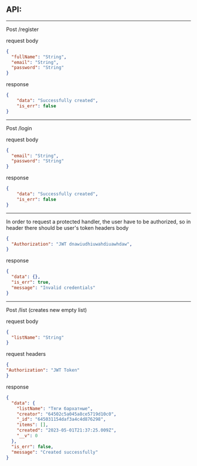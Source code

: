 ## API:

----
Post /register

request body

```json
{
  "fullName": "String",
  "email": "String",
  "password": "String"
}
```
response
```json
{
    "data": "Successfully created",
    "is_err": false
}
```
---
Post /login

request body

```json
{
  "email": "String",
  "password": "String"
}
```
response
```json
{
    "data": "Successfully created",
    "is_err": false
}
```
---
In order to request a protected handler, the user have to be authorized, so in header there should be user's token
headers body

```json
{
  "Authorization": "JWT dnawiudhiuwahdiuawhdaw",
}
```
response
```json
{
  "data": {},
  "is_err": true,
  "message": "Invalid credentials"
}
```
----
Post /list (creates new empty list)

request body

```json
{
  "listName": "String"
}
```
request headers

```json
{
"Authorization": "JWT Token"
}
```
response
```json
{
  "data": {
    "listName": "Тяги бархатные",
    "creator": "64502c5a045a8ce5719d10c0",
    "_id": "645031154daf3a4c4d876298",
    "items": [],
    "created": "2023-05-01T21:37:25.009Z",
    "__v": 0
  },
  "is_err": false,
  "message": "Created successfully"
}
```